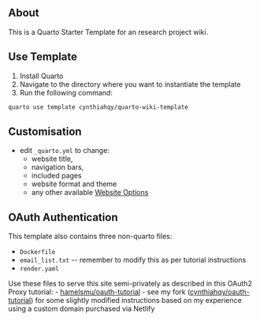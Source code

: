 ## About

This is a Quarto Starter Template for an research project wiki.

## Use Template

1.  Install Quarto
2.  Navigate to the directory where you want to instantiate the template
3.  Run the following command:

``` {.bash filename="Terminal"}
quarto use template cynthiahqy/quarto-wiki-template
```

## Customisation

-   edit `_quarto.yml` to change:
    -   website title,
    -   navigation bars,
    -   included pages
    -   website format and theme
    -   any other available [Website Options](https://quarto.org/docs/reference/projects/websites.html)

## OAuth Authentication

This template also contains three non-quarto files:

-   `Dockerfile`
-   `email_list.txt` -- remember to modify this as per tutorial instructions
-   `render.yaml`

Use these files to serve this site semi-privately as described in this OAuth2 Proxy tutorial: - [hamelsmu/oauth-tutorial](https://github.com/hamelsmu/oauth-tutorial) - see my fork ([cynthiahqy/oauth-tutorial](https://github.com/cynthiahqy/oauth-tutorial)) for some slightly modified instructions based on my experience using a custom domain purchased via Netlify

